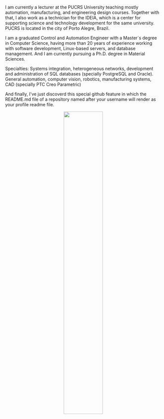 I am currently a lecturer at the PUCRS University teaching mostly automation, manufacturing,
and engineering design courses. Together with that, I also work as a technician for the IDEIA,
which is a center for supporting science and technology development for the same university.
PUCRS is located in the city of Porto Alegre, Brazil.

I am a graduated Control and Automation Engineer with a Master´s degree in Computer Science,
having more than 20 years of experience working with software development, Linux-based servers,
and database management. And I am currently pursuing a Ph.D. degree in Material Sciences.

Specialties: Systems integration, heterogeneous networks, development and administration
of SQL databases (specially PostgreSQL and Oracle). General automation, computer vision,
robotics, manufacturing systems, CAD (specially PTC Creo Parametric) 

And finally, I've just discoverd this special github feature in which the README.md file of a
repository named after your username will render as your profile readme file.

<p align="center"><img width="50%" src="https://github-readme-stats.vercel.app/api?username=filipi&show_icons=true" /></p>
<!--
<p align="center"><img width="50%" src="https://github-readme-stats.vercel.app/api?username=filipi&show_icons=true&theme=nightowl" /></p>
### Hi there 👋

**filipi/filipi** is a ✨ _special_ ✨ repository because its `README.md` (this file) appears on your GitHub profile.

Here are some ideas to get you started:

- 🔭 I’m currently working on ...
- 🌱 I’m currently learning ...
- 👯 I’m looking to collaborate on ...
- 🤔 I’m looking for help with ...
- 💬 Ask me about ...
- 📫 How to reach me: ...
- 😄 Pronouns: ...
- ⚡ Fun fact: ...
-->
